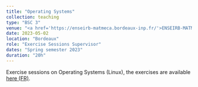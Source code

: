 ```yaml
---
title: "Operating Systems"
collection: teaching
type: "BSC 3"
venue: "<a href='https://enseirb-matmeca.bordeaux-inp.fr/'>ENSEIRB-MATMECA</a>"
date: 2023-05-02
location: "Bordeaux"
role: "Exercise Sessions Supervisor"
dates: "Spring semester 2023"
duration: "20h"
---
```


Exercise sessions on Operating Systems (Linux), the exercises are available [here (FR)](https://people.bordeaux.inria.fr/goglin/teaching/Systeme.html).
